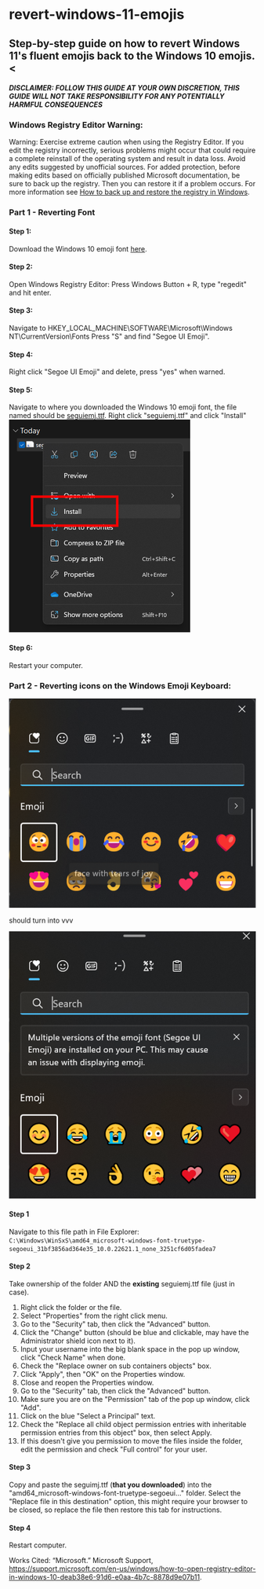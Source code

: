 # revert-windows-11-emojis
## Step-by-step guide on how to revert Windows 11's fluent emojis back to the Windows 10 emojis.<

#### *DISCLAIMER: FOLLOW THIS GUIDE AT YOUR OWN DISCRETION, THIS GUIDE WILL NOT TAKE RESPONSIBILITY FOR ANY POTENTIALLY HARMFUL CONSEQUENCES*

### Windows Registry Editor Warning:
Warning: Exercise extreme caution when using the Registry Editor. If you edit the registry incorrectly, serious problems might occur that could require a complete reinstall of the operating system and result in data loss. Avoid any edits suggested by unofficial sources.  For added protection, before making edits based on officially published Microsoft documentation, be sure to back up the registry. Then you can restore it if a problem occurs. For more information see [How to back up and restore the registry in Windows](https://support.microsoft.com/en-us/topic/how-to-back-up-and-restore-the-registry-in-windows-855140ad-e318-2a13-2829-d428a2ab0692).

### Part 1 - Reverting Font

#### Step 1:
Download the Windows 10 emoji font [here](/content/seguiemj.ttf).

#### Step 2:
Open Windows Registry Editor: Press Windows Button + R, type "regedit" and hit enter.

#### Step 3:
Navigate to HKEY_LOCAL_MACHINE\SOFTWARE\Microsoft\Windows NT\CurrentVersion\Fonts
Press "S" and find "Segoe UI Emoji".

#### Step 4:
Right click "Segoe UI Emoji" and delete, press "yes" when warned.

#### Step 5:
Navigate to where you downloaded the Windows 10 emoji font, the file named should be [seguiemj.ttf](/content/seguiemj.ttf).
Right click "seguiemj.ttf" and click "Install"
![Install option from right click menu](/markdown-files/Right%20click%20menu%20install.png)

#### Step 6:
Restart your computer.

### Part 2 - Reverting icons on the Windows Emoji Keyboard:
![Windows 11 Fluent Emojis on emoji keyboard](/markdown-files/Windows%2011%20fluent%20emojis%20on%20emoji%20keyboard.png)


should turn into vvv


 ![Windows 10 Emojis on emoji keyboard](/markdown-files/Windows%2010%20emojis%20on%20emoji%20keyboard.png)

#### Step 1
Navigate to this file path in File Explorer:
```C:\Windows\WinSxS\amd64_microsoft-windows-font-truetype-segoeui_31bf3856ad364e35_10.0.22621.1_none_3251cf6d05fadea7```

#### Step 2
Take ownership of the folder AND the **existing** seguiemj.ttf file (just in case).
1. Right click the folder or the file.
2. Select "Properties" from the right click menu.
3. Go to the "Security" tab, then click the "Advanced" button.
4. Click the "Change" button (should be blue and clickable, may have the Administrator shield icon next to it).
5. Input your username into the big blank space in the pop up window, click "Check Name" when done.
6. Check the "Replace owner on sub containers objects" box.
7. Click "Apply", then "OK" on the Properties window.
8. Close and reopen the Properties window.
9. Go to the "Security" tab, then click the "Advanced" button.
10. Make sure you are on the "Permission" tab of the pop up window, click "Add".
11. Click on the blue "Select a Principal" text.
12. Check the "Replace all child object permission entries with inheritable permission entries from this object" box, then select Apply.
13. If this doesn't give you permission to move the files inside the folder, edit the permission and check "Full control" for your user.

#### Step 3
Copy and paste the seguimj.ttf (**that you downloaded**) into the "amd64_microsoft-windows-font-truetype-segoeui..." folder. Select the "Replace file in this destination" option, this might require your browser to be closed, so replace the file then restore this tab for instructions.

#### Step 4
Restart computer.

Works Cited:
“Microsoft.” Microsoft Support, https://support.microsoft.com/en-us/windows/how-to-open-registry-editor-in-windows-10-deab38e6-91d6-e0aa-4b7c-8878d9e07b11. 
